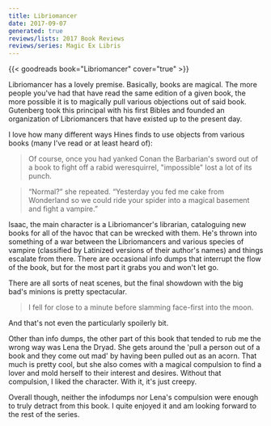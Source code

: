 ```yaml
---
title: Libriomancer
date: 2017-09-07
generated: true
reviews/lists: 2017 Book Reviews
reviews/series: Magic Ex Libris
---
```

{{< goodreads book="Libriomancer" cover="true" >}}

Libriomancer has a lovely premise. Basically, books are magical. The more people you've had that have read the same edition of a given book, the more possible it is to magically pull various objections out of said book. Gutenberg took this principal with his first Bibles and founded an organization of Libriomancers that have existed up to the present day.  

I love how many different ways Hines finds to use objects from various books (many I've read or at least heard of):  

<!--more-->

> Of course, once you had yanked Conan the Barbarian's sword out of a book to fight off a rabid weresquirrel, "impossible" lost a lot of its punch.

> “Normal?” she repeated. “Yesterday you fed me cake from Wonderland so we could ride your spider into a magical basement and fight a vampire.”

Isaac, the main character is a Libriomancer's librarian, cataloguing new books for all of the havoc that can be wrecked with them. He's thrown into something of a war between the Libriomancers and various species of vampire (classified by Latinized versions of their author's names) and things escalate from there. There are occasional info dumps that interrupt the flow of the book, but for the most part it grabs you and won't let go.  

There are all sorts of neat scenes, but the final showdown with the big bad's minions is pretty spectacular.  

> I fell for close to a minute before slamming face-first into the moon.

And that's not even the particularly spoilerly bit.  

Other than info dumps, the other part of this book that tended to rub me the wrong way was Lena the Dryad. She gets around the 'pull a person out of a book and they come out mad' by having been pulled out as an acorn. That much is pretty cool, but she also comes with a magical compulsion to find a lover and mold herself to their interest and desires. Without that compulsion, I liked the character. With it, it's just creepy.  

Overall though, neither the infodumps nor Lena's compulsion were enough to truly detract from this book. I quite enjoyed it and am looking forward to the rest of the series.


